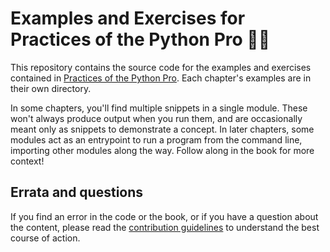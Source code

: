 # Examples and Exercises for Practices of the Python Pro 🐍📘

This repository contains the source code for the examples and exercises contained in [Practices of the Python Pro](https://bit.ly/the-python-pro).
Each chapter's examples are in their own directory.

In some chapters, you'll find multiple snippets in a single module.
These won't always produce output when you run them, and are occasionally meant only as snippets to demonstrate a concept.
In later chapters, some modules act as an entrypoint to run a program from the command line, importing other modules along the way.
Follow along in the book for more context!


## Errata and questions

If you find an error in the code or the book, or if you have a question about the content, please read the [contribution guidelines](.github/CONTRIBUTING.md) to understand the best course of action.
